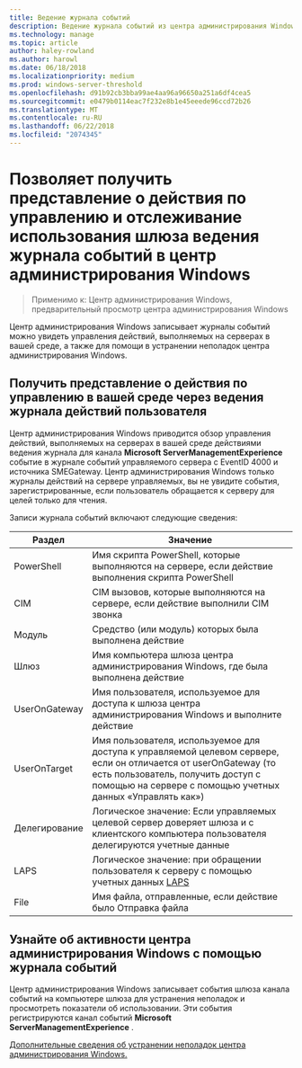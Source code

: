 ```yaml
---
title: Ведение журнала событий
description: Ведение журнала событий из центра администрирования Windows (проект Honolulu)
ms.technology: manage
ms.topic: article
author: haley-rowland
ms.author: harowl
ms.date: 06/18/2018
ms.localizationpriority: medium
ms.prod: windows-server-threshold
ms.openlocfilehash: d91b92cb3bba99ae4aa96a96650a251a6df4cea5
ms.sourcegitcommit: e0479b0114eac7f232e8b1e45eeede96ccd72b26
ms.translationtype: MT
ms.contentlocale: ru-RU
ms.lasthandoff: 06/22/2018
ms.locfileid: "2074345"
---
```

# <a name="use-event-logging-in-windows-admin-center-to-gain-insight-into-management-activities-and-track-gateway-usage"></a>Позволяет получить представление о действия по управлению и отслеживание использования шлюза ведения журнала событий в центр администрирования Windows

>Применимо к: Центр администрирования Windows, предварительный просмотр центра администрирования Windows

Центр администрирования Windows записывает журналы событий можно увидеть управления действий, выполняемых на серверах в вашей среде, а также для помощи в устранении неполадок центра администрирования Windows.

## <a name="gain-insight-into-management-activities-in-your-environment-through-user-action-logging"></a>Получить представление о действия по управлению в вашей среде через ведения журнала действий пользователя

Центр администрирования Windows приводится обзор управления действий, выполняемых на серверах в вашей среде действиями ведения журнала для канала **Microsoft ServerManagementExperience** событие в журнале событий управляемого сервера с EventID 4000 и источника SMEGateway. Центр администрирования Windows только журналы действий на сервере управляемых, вы не увидите события, зарегистрированные, если пользователь обращается к серверу для целей только для чтения.

Записи журнала событий включают следующие сведения:

| Раздел           | Значение                                                                                              |
|---------------|----------------------------------------------------------------------------------------------------|
| PowerShell    | Имя скрипта PowerShell, которые выполняются на сервере, если действие выполнения скрипта PowerShell |
| CIM           | CIM вызовов, которые выполняются на сервере, если действие выполнили CIM звонка                        |
| Модуль        | Средство (или модуль) которых была выполнена действие                                                     |
| Шлюз       | Имя компьютера шлюза центра администрирования Windows, где была выполнена действие                     |
| UserOnGateway | Имя пользователя, используемое для доступа к шлюза центра администрирования Windows и выполните действие                    |
| UserOnTarget  | Имя пользователя, используемое для доступа к управляемой целевом сервере, если он отличается от userOnGateway (то есть пользователь, получить доступ с помощью на сервере с помощью учетных данных «Управлять как») |
| Делегирование    | Логическое значение: Если управляемых целевой сервер доверяет шлюза и с клиентского компьютера пользователя делегируются учетные данные             |
| LAPS          | Логическое значение: при обращении пользователя к серверу с помощью учетных данных [LAPS](https://technet.microsoft.com/mt227395.aspx)                          |
| File          | Имя файла, отправленные, если действие было Отправка файла                                |

## <a name="learn-about-windows-admin-center-activity-with-event-logging"></a>Узнайте об активности центра администрирования Windows с помощью журнала событий

Центр администрирования Windows записывает события шлюза канала событий на компьютере шлюза для устранения неполадок и просмотреть показатели об использовании. Эти события регистрируются канал событий **Microsoft ServerManagementExperience** .

[Дополнительные сведения об устранении неполадок центра администрирования Windows.](troubleshooting.md)
